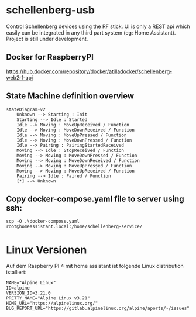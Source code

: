 # schellenberg-usb

Control Schellenberg devices using the RF stick. UI is only a REST api which easily can be integrated in any third part system (eg: Home Assistant).
Project is still under development.

## Docker for RaspberryPI

https://hub.docker.com/repository/docker/atilladocker/schellenberg-web2rf-api


## State Machine definition overview 

```mermaid
stateDiagram-v2
	Unknown --> Starting : Init
	Starting --> Idle : Started
	Idle --> Moving : MoveUpReceived / Function
	Idle --> Moving : MoveDownReceived / Function
	Idle --> Moving : MoveUpPressed / Function
	Idle --> Moving : MoveDownPressed / Function
	Idle --> Pairing : PairingStartedReceived
	Moving --> Idle : StopReceived / Function
	Moving --> Moving : MoveDownPressed / Function
	Moving --> Moving : MoveDownReceived / Function
	Moving --> Moving : MoveUpPressed / Function
	Moving --> Moving : MoveUpReceived / Function
	Pairing --> Idle : Paired / Function
    [*] --> Unknown
```

## Copy docker-compose.yaml file to server using ssh:

```batch 
scp -O .\docker-compose.yaml root@homeassistant.local:/home/schellenberg-service/
```

# Linux Versionen

Auf dem Raspberry PI 4 mit home assistant ist folgende Linux distribution istalliert:
```
NAME="Alpine Linux"
ID=alpine
VERSION_ID=3.21.0
PRETTY_NAME="Alpine Linux v3.21"
HOME_URL="https://alpinelinux.org/"
BUG_REPORT_URL="https://gitlab.alpinelinux.org/alpine/aports/-/issues"
```